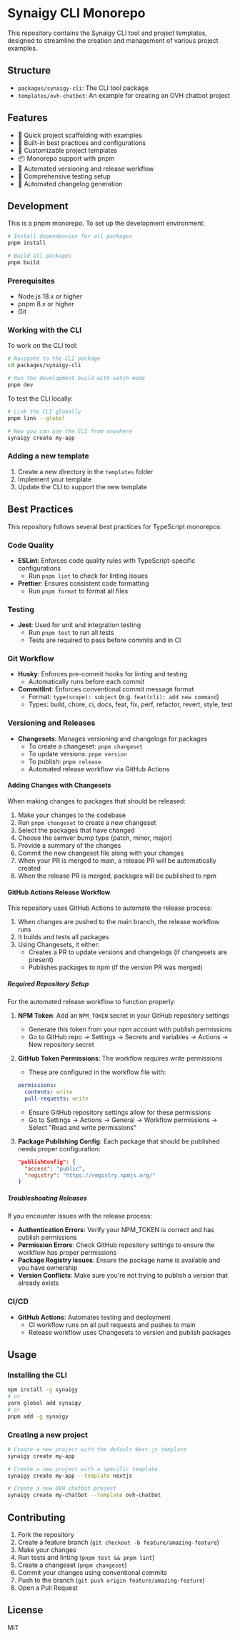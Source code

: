 # Synaigy CLI Monorepo

This repository contains the Synaigy CLI tool and project templates, designed to streamline the creation and management of various project examples.

## Structure

- `packages/synaigy-cli`: The CLI tool package
- `templates/ovh-chatbot`: An example for creating an OVH chatbot project

## Features

- 🚀 Quick project scaffolding with examples
- 🎯 Built-in best practices and configurations
- 🔧 Customizable project templates
- 📦 Monorepo support with pnpm
- 🔄 Automated versioning and release workflow
- 🧪 Comprehensive testing setup
- 📝 Automated changelog generation

## Development

This is a pnpm monorepo. To set up the development environment:

```bash
# Install dependencies for all packages
pnpm install

# Build all packages
pnpm build
```

### Prerequisites

- Node.js 18.x or higher
- pnpm 8.x or higher
- Git

### Working with the CLI

To work on the CLI tool:

```bash
# Navigate to the CLI package
cd packages/synaigy-cli

# Run the development build with watch mode
pnpm dev
```

To test the CLI locally:

```bash
# Link the CLI globally
pnpm link --global

# Now you can use the CLI from anywhere
synaigy create my-app
```

### Adding a new template

1. Create a new directory in the `templates` folder
2. Implement your template
3. Update the CLI to support the new template

## Best Practices

This repository follows several best practices for TypeScript monorepos:

### Code Quality

- **ESLint**: Enforces code quality rules with TypeScript-specific configurations
  - Run `pnpm lint` to check for linting issues
- **Prettier**: Ensures consistent code formatting
  - Run `pnpm format` to format all files

### Testing

- **Jest**: Used for unit and integration testing
  - Run `pnpm test` to run all tests
  - Tests are required to pass before commits and in CI

### Git Workflow

- **Husky**: Enforces pre-commit hooks for linting and testing
  - Automatically runs before each commit
- **Commitlint**: Enforces conventional commit message format
  - Format: `type(scope): subject` (e.g. `feat(cli): add new command`)
  - Types: build, chore, ci, docs, feat, fix, perf, refactor, revert, style, test

### Versioning and Releases

- **Changesets**: Manages versioning and changelogs for packages
  - To create a changeset: `pnpm changeset`
  - To update versions: `pnpm version`
  - To publish: `pnpm release`
  - Automated release workflow via GitHub Actions

#### Adding Changes with Changesets

When making changes to packages that should be released:

1. Make your changes to the codebase
2. Run `pnpm changeset` to create a new changeset
3. Select the packages that have changed
4. Choose the semver bump type (patch, minor, major)
5. Provide a summary of the changes
6. Commit the new changeset file along with your changes
7. When your PR is merged to main, a release PR will be automatically created
8. When the release PR is merged, packages will be published to npm

#### GitHub Actions Release Workflow

This repository uses GitHub Actions to automate the release process:

1. When changes are pushed to the main branch, the release workflow runs
2. It builds and tests all packages
3. Using Changesets, it either:
   - Creates a PR to update versions and changelogs (if changesets are present)
   - Publishes packages to npm (if the version PR was merged)

##### Required Repository Setup

For the automated release workflow to function properly:

1. **NPM Token**: Add an `NPM_TOKEN` secret in your GitHub repository settings

   - Generate this token from your npm account with publish permissions
   - Go to GitHub repo → Settings → Secrets and variables → Actions → New repository secret

2. **GitHub Token Permissions**: The workflow requires write permissions

   - These are configured in the workflow file with:

   ```yaml
   permissions:
     contents: write
     pull-requests: write
   ```

   - Ensure GitHub repository settings allow for these permissions
   - Go to Settings → Actions → General → Workflow permissions → Select "Read and write permissions"

3. **Package Publishing Config**: Each package that should be published needs proper configuration:
   ```json
   "publishConfig": {
     "access": "public",
     "registry": "https://registry.npmjs.org/"
   }
   ```

##### Troubleshooting Releases

If you encounter issues with the release process:

- **Authentication Errors**: Verify your NPM_TOKEN is correct and has publish permissions
- **Permission Errors**: Check GitHub repository settings to ensure the workflow has proper permissions
- **Package Registry Issues**: Ensure the package name is available and you have ownership
- **Version Conflicts**: Make sure you're not trying to publish a version that already exists

### CI/CD

- **GitHub Actions**: Automates testing and deployment
  - CI workflow runs on all pull requests and pushes to main
  - Release workflow uses Changesets to version and publish packages

## Usage

### Installing the CLI

```bash
npm install -g synaigy
# or
yarn global add synaigy
# or
pnpm add -g synaigy
```

### Creating a new project

```bash
# Create a new project with the default Next.js template
synaigy create my-app

# Create a new project with a specific template
synaigy create my-app --template nextjs

# Create a new OVH chatbot project
synaigy create my-chatbot --template ovh-chatbot
```

## Contributing

1. Fork the repository
2. Create a feature branch (`git checkout -b feature/amazing-feature`)
3. Make your changes
4. Run tests and linting (`pnpm test && pnpm lint`)
5. Create a changeset (`pnpm changeset`)
6. Commit your changes using conventional commits
7. Push to the branch (`git push origin feature/amazing-feature`)
8. Open a Pull Request

## License

MIT
